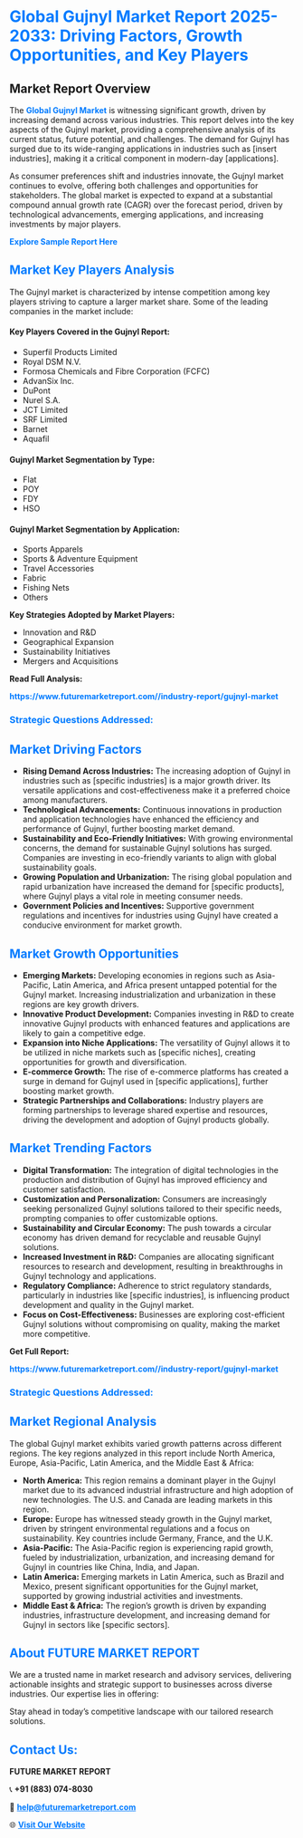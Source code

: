 <h1 style="color: #007BFF;">Global Gujnyl Market Report 2025-2033: Driving Factors, Growth Opportunities, and Key Players</h1>

<section id="overview">
<h2>Market Report Overview</h2>
<p>The <a href="https://www.futuremarketreport.com//industry-report/gujnyl-market" style="color: #007BFF; text-decoration: none;"><strong>Global Gujnyl Market</strong></a> is witnessing significant growth, driven by increasing demand across various industries. This report delves into the key aspects of the Gujnyl market, providing a comprehensive analysis of its current status, future potential, and challenges. The demand for Gujnyl has surged due to its wide-ranging applications in industries such as [insert industries], making it a critical component in modern-day [applications].</p>
<p>As consumer preferences shift and industries innovate, the Gujnyl market continues to evolve, offering both challenges and opportunities for stakeholders. The global market is expected to expand at a substantial compound annual growth rate (CAGR) over the forecast period, driven by technological advancements, emerging applications, and increasing investments by major players.</p>
</section>

<section id="overview">
<p><a href="https://www.futuremarketreport.com//request-sample/reportId=45767" style="color: #007BFF; text-decoration: none;"><strong>Explore Sample Report Here</strong></a></p>
</section>

<section id="key-players">
<h2 style="color: #007BFF;">Market Key Players Analysis</h2>
<p>The Gujnyl market is characterized by intense competition among key players striving to capture a larger market share. Some of the leading companies in the market include:</p>
<h4>Key Players Covered in the Gujnyl Report:</h4>
<ul><li>Superfil Products Limited</li><li>Royal DSM N.V.</li><li>Formosa Chemicals and Fibre Corporation (FCFC)</li><li>AdvanSix Inc.</li><li>DuPont</li><li>Nurel S.A.</li><li>JCT Limited</li><li>SRF Limited</li><li>Barnet</li><li>Aquafil</li></ul>
<h4>Gujnyl Market Segmentation by Type:</h4>
<ul><li>Flat</li><li>POY</li><li>FDY</li><li>HSO</li></ul>

<h4>Gujnyl Market Segmentation by Application:</h4>
<ul><li>Sports Apparels</li><li>Sports &amp; Adventure Equipment</li><li>Travel Accessories</li><li>Fabric</li><li>Fishing Nets</li><li>Others</li></ul>
<p><strong>Key Strategies Adopted by Market Players:</strong></p>
<ul>
<li>Innovation and R&D</li>
<li>Geographical Expansion</li>
<li>Sustainability Initiatives</li>
<li>Mergers and Acquisitions</li>
</ul>
</section>

<section>
<p><strong>Read Full Analysis: </strong></p><a href="https://www.futuremarketreport.com//industry-report/gujnyl-market" style="color: #007BFF; text-decoration: none;"><strong>https://www.futuremarketreport.com//industry-report/gujnyl-market</strong></a>
<h3 style="color: #007BFF;">Strategic Questions Addressed:</h3>
</section>

<section id="driving-factors">
<h2 style="color: #007BFF;">Market Driving Factors</h2>
<ul>
<li><strong>Rising Demand Across Industries:</strong> The increasing adoption of Gujnyl in industries such as [specific industries] is a major growth driver. Its versatile applications and cost-effectiveness make it a preferred choice among manufacturers.</li>
<li><strong>Technological Advancements:</strong> Continuous innovations in production and application technologies have enhanced the efficiency and performance of Gujnyl, further boosting market demand.</li>
<li><strong>Sustainability and Eco-Friendly Initiatives:</strong> With growing environmental concerns, the demand for sustainable Gujnyl solutions has surged. Companies are investing in eco-friendly variants to align with global sustainability goals.</li>
<li><strong>Growing Population and Urbanization:</strong> The rising global population and rapid urbanization have increased the demand for [specific products], where Gujnyl plays a vital role in meeting consumer needs.</li>
<li><strong>Government Policies and Incentives:</strong> Supportive government regulations and incentives for industries using Gujnyl have created a conducive environment for market growth.</li>
</ul>
</section>

<section id="growth-opportunities">
<h2 style="color: #007BFF;">Market Growth Opportunities</h2>
<ul>
<li><strong>Emerging Markets:</strong> Developing economies in regions such as Asia-Pacific, Latin America, and Africa present untapped potential for the Gujnyl market. Increasing industrialization and urbanization in these regions are key growth drivers.</li>
<li><strong>Innovative Product Development:</strong> Companies investing in R&D to create innovative Gujnyl products with enhanced features and applications are likely to gain a competitive edge.</li>
<li><strong>Expansion into Niche Applications:</strong> The versatility of Gujnyl allows it to be utilized in niche markets such as [specific niches], creating opportunities for growth and diversification.</li>
<li><strong>E-commerce Growth:</strong> The rise of e-commerce platforms has created a surge in demand for Gujnyl used in [specific applications], further boosting market growth.</li>
<li><strong>Strategic Partnerships and Collaborations:</strong> Industry players are forming partnerships to leverage shared expertise and resources, driving the development and adoption of Gujnyl products globally.</li>
</ul>
</section>

<section id="trending-factors">
<h2 style="color: #007BFF;">Market Trending Factors</h2>
<ul>
<li><strong>Digital Transformation:</strong> The integration of digital technologies in the production and distribution of Gujnyl has improved efficiency and customer satisfaction.</li>
<li><strong>Customization and Personalization:</strong> Consumers are increasingly seeking personalized Gujnyl solutions tailored to their specific needs, prompting companies to offer customizable options.</li>
<li><strong>Sustainability and Circular Economy:</strong> The push towards a circular economy has driven demand for recyclable and reusable Gujnyl solutions.</li>
<li><strong>Increased Investment in R&D:</strong> Companies are allocating significant resources to research and development, resulting in breakthroughs in Gujnyl technology and applications.</li>
<li><strong>Regulatory Compliance:</strong> Adherence to strict regulatory standards, particularly in industries like [specific industries], is influencing product development and quality in the Gujnyl market.</li>
<li><strong>Focus on Cost-Effectiveness:</strong> Businesses are exploring cost-efficient Gujnyl solutions without compromising on quality, making the market more competitive.</li>
</ul>
</section>

<section>
<p><strong>Get Full Report: </strong></p><a href="https://www.futuremarketreport.com//industry-report/gujnyl-market" style="color: #007BFF; text-decoration: none;"><strong>https://www.futuremarketreport.com//industry-report/gujnyl-market</strong></a>
<h3 style="color: #007BFF;">Strategic Questions Addressed:</h3>
</section>


<section id="regional-analysis">
<h2 style="color: #007BFF;">Market Regional Analysis</h2>
<p>The global Gujnyl market exhibits varied growth patterns across different regions. The key regions analyzed in this report include North America, Europe, Asia-Pacific, Latin America, and the Middle East & Africa:</p>
<ul>
<li><strong>North America:</strong> This region remains a dominant player in the Gujnyl market due to its advanced industrial infrastructure and high adoption of new technologies. The U.S. and Canada are leading markets in this region.</li>
<li><strong>Europe:</strong> Europe has witnessed steady growth in the Gujnyl market, driven by stringent environmental regulations and a focus on sustainability. Key countries include Germany, France, and the U.K.</li>
<li><strong>Asia-Pacific:</strong> The Asia-Pacific region is experiencing rapid growth, fueled by industrialization, urbanization, and increasing demand for Gujnyl in countries like China, India, and Japan.</li>
<li><strong>Latin America:</strong> Emerging markets in Latin America, such as Brazil and Mexico, present significant opportunities for the Gujnyl market, supported by growing industrial activities and investments.</li>
<li><strong>Middle East & Africa:</strong> The region’s growth is driven by expanding industries, infrastructure development, and increasing demand for Gujnyl in sectors like [specific sectors].</li>
</ul>
</section>

<footer>
<h2 style="color: #007BFF;">About FUTURE MARKET REPORT</h2>
<p>We are a trusted name in market research and advisory services, delivering actionable insights and strategic support to businesses across diverse industries. Our expertise lies in offering:</p>

<p>Stay ahead in today’s competitive landscape with our tailored research solutions.</p>

<h2 style="color: #007BFF;">Contact Us:</h2>
<p><strong>FUTURE MARKET REPORT</strong></p>
<p>📞 <strong>+91 (883) 074-8030</strong></p>
<p>📧 <strong><a href="mailto:help@futuremarketreport.com" style="color: #007BFF;">help@futuremarketreport.com</a></strong></p>
<p>🌐 <strong><a href="https://www.futuremarketreport.com/" style="color: #007BFF;">Visit Our Website</a></strong></p>
</footer>